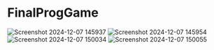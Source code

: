 # FinalProgGame
 ![Screenshot 2024-12-07 145937](https://github.com/user-attachments/assets/5e8773f0-0801-4dc0-8b9d-23544950ec37)
 ![Screenshot 2024-12-07 145954](https://github.com/user-attachments/assets/18c3a710-0ff6-4bd8-aa5e-ba1c2f838bb5)
 ![Screenshot 2024-12-07 150034](https://github.com/user-attachments/assets/8376bd50-e6fe-40ca-ac16-4c749f8c19d2)
 ![Screenshot 2024-12-07 150055](https://github.com/user-attachments/assets/251a7dce-e26a-4357-b3b3-d2cc763c8bfb)
